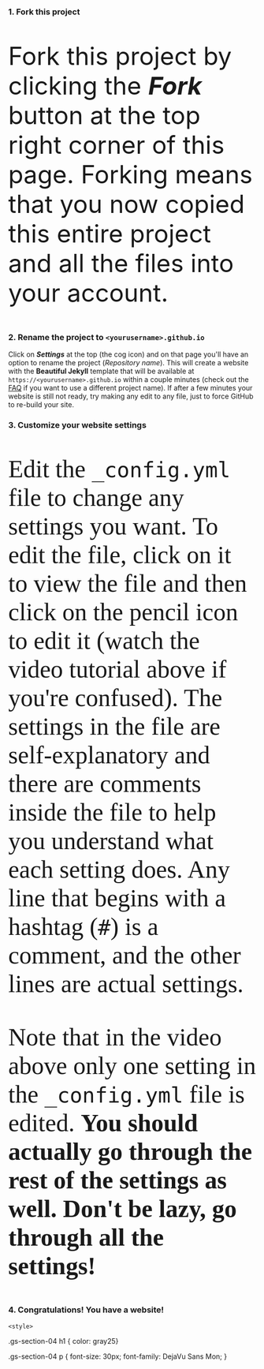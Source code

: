 <div class="gs-section-01" markdown="1">
  
###  1. Fork this project 

Fork this project by clicking the __*Fork*__ button at the top right corner of this page. Forking means that you now copied this entire project and all the files into your account.

</div>

<div class="gs-section-02" markdown="1">

###  2. Rename the project to `<yourusername>.github.io` 

Click on __*Settings*__ at the top (the cog icon) and on that page you'll have an option to rename the project (*Repository name*). This will create a website with the **Beautiful Jekyll** template that will be available at `https://<yourusername>.github.io` within a couple minutes (check out the [FAQ](https://beautifuljekyll.com/faq/#custom-domain) if you want to use a different project name). If after a few minutes your website is still not ready, try making any edit to any file, just to force GitHub to re-build your site.

</div>

<div class="gs-section-03" markdown="1">

###   3. Customize your website settings 

Edit the `_config.yml` file to change any settings you want. To edit the file, click on it to view the file and then click on the pencil icon to edit it (watch the video tutorial above if you're confused).  The settings in the file are self-explanatory and there are comments inside the file to help you understand what each setting does. Any line that begins with a hashtag (`#`) is a comment, and the other lines are actual settings.

Note that in the video above only one setting in the `_config.yml` file is edited. **You should actually go through the rest of the settings as well. Don't be lazy, go through all the settings!**

</div>

<div class="gs-section-04" markdown="1">

###  4. Congratulations! You have a website! 

</div>

<style>

  .gs-section-01 h1 {
  color: CadetBlue; }
  
  .gs-section-01 p {
  font-size: 50px; }
  
 </style>

<style>
  
 .gs-section-02 h1 {
  color: gray25;
  
  .gs-section-02 p {
  font-size: 30px;
  font-family:Liberation Mono;
  }

   </style>
   
   <style>
  
  .gs-section-03 h1 {
  color: #5F9EA0}
  
  .gs-section-03 p {
  font-size: 50px;
  font-family: Bitstream Vera Sans Mono;
  }
  
     </style>
    
    <style>
  
  .gs-section-04 h1 {
  color: gray25}
  
 .gs-section-04 p {
  font-size: 30px;
  font-family: DejaVu Sans Mon;
  }
  
</style>
